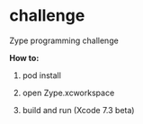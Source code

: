 # challenge
Zype programming challenge

**How to:**

1. pod install

2. open Zype.xcworkspace

3. build and run (Xcode 7.3 beta)
